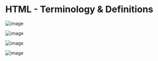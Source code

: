 # HTML - Terminology & Definitions

![image](https://user-images.githubusercontent.com/95602965/211729240-37acbe9f-796d-4ba9-a77b-d181454e96fa.png)

![image](https://user-images.githubusercontent.com/95602965/211729305-2f1819ca-2447-4284-8810-2232f2418891.png)

![image](https://user-images.githubusercontent.com/95602965/211729382-c1a8d3bc-914c-4717-968d-4570376d832c.png)

![image](https://user-images.githubusercontent.com/95602965/211729459-edc564d4-fa20-4e2e-bb38-b050faa4da7b.png)

